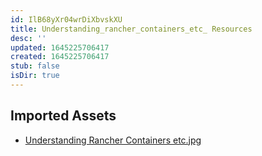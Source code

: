 ```yaml
---
id: IlB68yXr04wrDiXbvskXU
title: Understanding_rancher_containers_etc_ Resources
desc: ''
updated: 1645225706417
created: 1645225706417
stub: false
isDir: true
---
```

## Imported Assets
- [Understanding Rancher Containers etc.jpg](/assets/understanding-rancher-containers-etc.jpg)
